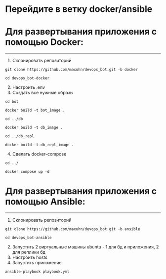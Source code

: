 

# Перейдите в ветку docker/ansible

# Для развертывания приложения с помощью Docker:
<hr>

1. Склонировать репозиторий

```
git clone https://github.com/maxuhn/devops_bot.git -b docker
```

```
cd devops_bot-docker
```

2. Настроить .env
3. Создать все нужные образы
```
cd bot
```
```
docker build -t bot_image .
```
```
cd ../db
```
```
docker build -t db_image .
```
```
cd ../db_repl
```
```
docker build -t db_repl_image .
```
4. Сделать docker-compose
```
cd ../
```
```
docker compose up -d
```
# Для развертывания приложения с помощью Ansible:
<hr>

1. Склонировать репозиторий 
```
git clone https://github.com/maxuhn/devops_bot.git -b ansible
```
```
cd devops_bot-ansible
```
2. Запустить 2 виртуальные машины ubuntu - 1 для бд и приложения, 2 для реплики бд
3. Настроить hosts
4. Запустить приложение
```
ansible-playbook playbook.yml
```
